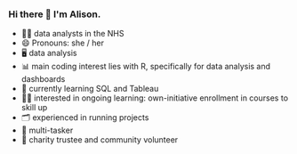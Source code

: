 ### Hi there 👋 I'm Alison.

- :woman_office_worker: data analysts in the NHS
- 😄 Pronouns: she / her
- :desktop_computer: data analysis
- :bar_chart: main coding interest lies with R, specifically for data analysis and dashboards 
- 🌱 currently learning SQL and Tableau
- :woman_student: interested in ongoing learning: own-initiative enrollment in courses to skill up
- :card_index_dividers: experienced in running projects
- :juggling_person: multi-tasker
- :busts_in_silhouette: charity trustee and community volunteer




<!--
**alison-edin/alison-edin** is a ✨ _special_ ✨ repository because its `README.md` (this file) appears on your GitHub profile.

Here are some ideas to get you started:

- 🔭 I’m currently working on ...

- 🌱 I’m currently learning ...
- 👯 I’m looking to collaborate on ...
- 🤔 I’m looking for help with ...
- 💬 Ask me about ...
- 📫 How to reach me: ...
- 😄 Pronouns: she / her
- ⚡ Fun fact: ...
-->
